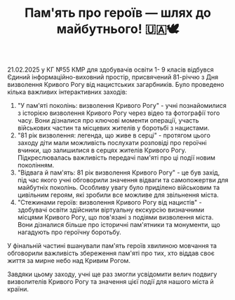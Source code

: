 ﻿---
title: "Пам'ять про героїв — шлях до майбутнього! 🇺🇦🕊️"
---

21.02.2025 у КГ №55 КМР для здобувачів освіти 1- 9 класів відбувся Єдиний інформаційно-виховний простір, присвячений 81-річчю з Дня визволення Кривого Рогу від нацистських загарбників. Було проведено кілька важливих інтерактивних заходів:

1. "У пам'яті поколінь: визволення Кривого Рогу" - учні познайомилися з історією визволення Кривого Рогу через відео та фотографії того часу. Вони дізналися про ключові моменти операції, участь військових частин та місцевих жителів у боротьбі з нацистами.
2. "81 рік визволення: легенда, що живе в серці" - протягом цього заходу діти мали можливість послухати розповіді про героїчні вчинки, що залишилися в серцях жителів Кривого Рогу. Підкреслювалась важливість передачі пам'яті про ці події новим поколінням.
3. "Відвага й пам'ять: 81 рік визволення Кривого Рогу" - це був захід, під час якого учні обговорили значення відваги та самопожертви для майбутніх поколінь. Особливу увагу було приділено військовим та цивільним героям, які зробили все можливе для звільнення міста.
4. "Стежинами героїв: визволення Кривого Рогу від нацистів" - здобувачі освіти здійснили віртуальну екскурсію визначними місцями Кривого Рогу, що пов'язані з подіями визволення міста. Вони дізналися більше про історичні пам'ятники та монументи, що нагадують про героїчну боротьбу.

У фінальній частині вшанували пам'ять героїв хвилиною мовчання та обговорили важливість збереження пам'яті про тих, хто віддав своє життя за мирне небо над Кривим Рогом.

Завдяки цьому заходу, учні ще раз змогли усвідомити велич подвигу визволителів Кривого Рогу та значення цієї події для нашого міста й країни.

<slideshow />

<youtube id="tfALSBYjnC4" />
